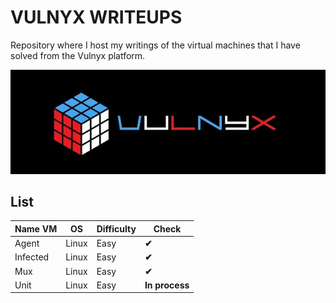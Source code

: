# VULNYX WRITEUPS

Repository where I host my writings of the virtual machines that I have solved from the Vulnyx platform.

![VULNYX](./img/sddefault.jpg)

## **List**

| **Name VM** | **OS** | **Difficulty** | **Check** |
|-------------|--------|----------------|-----------|
| Agent       | Linux  | Easy           | **✔**     |
| Infected    | Linux  | Easy           | **✔**     |
| Mux         | Linux  | Easy           | **✔**    |
| Unit        | Linux  | Easy           | **In process**    |
